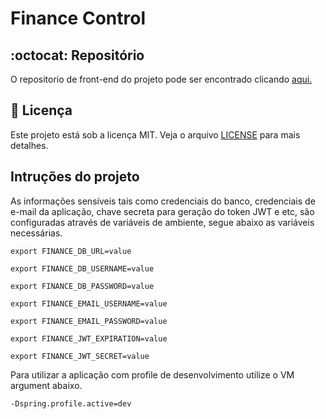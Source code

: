# Finance Control

## :octocat: Repositório

 O repositorio de front-end do projeto pode ser encontrado clicando <a href="https://github.com/alexandre-mendes/financeiro-angular" target="_blank">aqui.</a>

## 📝 Licença

Este projeto está sob a licença MIT. Veja o arquivo [LICENSE](LICENSE) para mais detalhes.

## Intruções do projeto

As informações sensíveis tais como credenciais do banco, credenciais de e-mail da aplicação, chave secreta para geração do token JWT e etc, são configuradas através de variáveis de ambiente, segue abaixo as variáveis necessárias.

```
export FINANCE_DB_URL=value

export FINANCE_DB_USERNAME=value

export FINANCE_DB_PASSWORD=value

export FINANCE_EMAIL_USERNAME=value

export FINANCE_EMAIL_PASSWORD=value

export FINANCE_JWT_EXPIRATION=value

export FINANCE_JWT_SECRET=value
```

Para utilizar a aplicação com profile de desenvolvimento utilize o VM argument abaixo.

```
-Dspring.profile.active=dev
```
